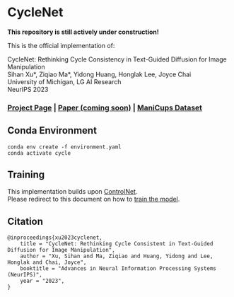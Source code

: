 # CycleNet
**This repository is still actively under construction!**

This is the official implementation of:

CycleNet: Rethinking Cycle Consistency in Text-Guided Diffusion for Image Manipulation  
Sihan Xu*, Ziqiao Ma*, Yidong Huang, Honglak Lee, Joyce Chai  
University of Michigan, LG AI Research  
NeurIPS 2023

### [Project Page](https://cyclenetweb.github.io) | [Paper (coming soon)]() | [ManiCups Dataset](https://huggingface.co/datasets/sled-umich/ManiCups)

## Conda Environment

```
conda env create -f environment.yaml
conda activate cycle
```

## Training

This implementation builds upon [ControlNet](https://github.com/lllyasviel/ControlNet).  
Please redirect to this document on how to [train the model](./docs/train.md).

## Citation

```
@inproceedings{xu2023cyclenet,
    title = "CycleNet: Rethinking Cycle Consistent in Text‑Guided Diffusion for Image Manipulation",
    author = "Xu, Sihan and Ma, Ziqiao and Huang, Yidong and Lee, Honglak and Chai, Joyce",
    booktitle = "Advances in Neural Information Processing Systems (NeurIPS)",
    year = "2023",
}
```
